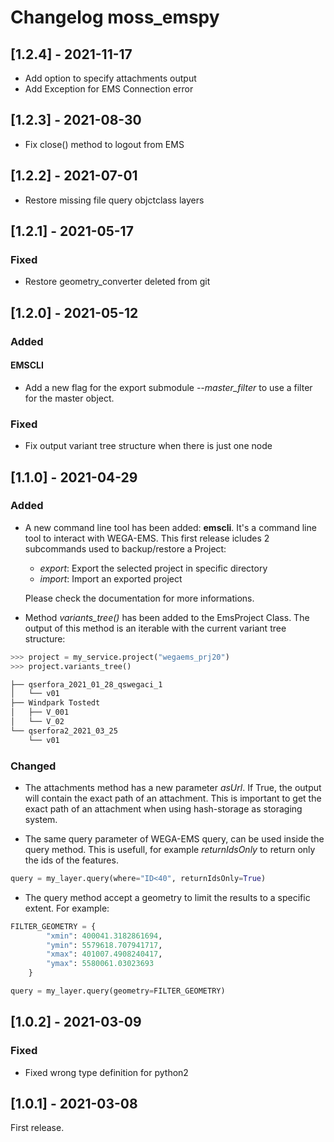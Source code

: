 # Changelog moss_emspy

## [1.2.4] - 2021-11-17

- Add option to specify attachments output
- Add Exception for EMS Connection error

## [1.2.3] - 2021-08-30

- Fix close() method to logout from EMS

## [1.2.2] - 2021-07-01

- Restore missing file query objctclass layers

## [1.2.1] - 2021-05-17

### Fixed

- Restore geometry_converter deleted from git

## [1.2.0] - 2021-05-12

### Added

#### EMSCLI

- Add a new flag for the export submodule _--master_filter_ to use a filter for the master object.

### Fixed

- Fix output variant tree structure when there is just one node

## [1.1.0] - 2021-04-29

### Added

- A new command line tool has been added: **emscli**. It's a command line tool to interact with WEGA-EMS. This first release icludes 2 subcommands used to backup/restore a Project:

  - _export_: Export the selected project in specific directory
  - _import_: Import an exported project

  Please check the documentation for more informations.

- Method _variants_tree()_ has been added to the EmsProject Class. The output of this method is an iterable with the current variant tree structure:

```python
>>> project = my_service.project("wegaems_prj20")
>>> project.variants_tree()

├── qserfora_2021_01_28_qswegaci_1
│   └── v01
├── Windpark Tostedt
│   ├── V_001
│   └── V_02
└── qserfora2_2021_03_25
    └── v01
```

### Changed

- The attachments method has a new parameter _asUrl_. If True, the output will contain the exact
  path of an attachment. This is important to get the exact path of an attachment when using hash-storage as storaging system.

- The same query parameter of WEGA-EMS query, can be used inside the query method. This is usefull, for example _returnIdsOnly_ to return only the ids of the features.

```python
query = my_layer.query(where="ID<40", returnIdsOnly=True)
```

- The query method accept a geometry to limit the results to a specific extent. For example:

```python
FILTER_GEOMETRY = {
        "xmin": 400041.3182861694,
        "ymin": 5579618.707941717,
        "xmax": 401007.4908240417,
        "ymax": 5580061.03023693
    }

query = my_layer.query(geometry=FILTER_GEOMETRY)
```

## [1.0.2] - 2021-03-09

### Fixed

- Fixed wrong type definition for python2

## [1.0.1] - 2021-03-08

First release.

